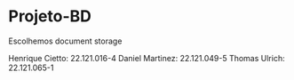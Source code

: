 # Projeto-BD
Escolhemos document storage

Henrique Cietto: 22.121.016-4
Daniel Martinez: 22.121.049-5
Thomas Ulrich: 22.121.065-1
